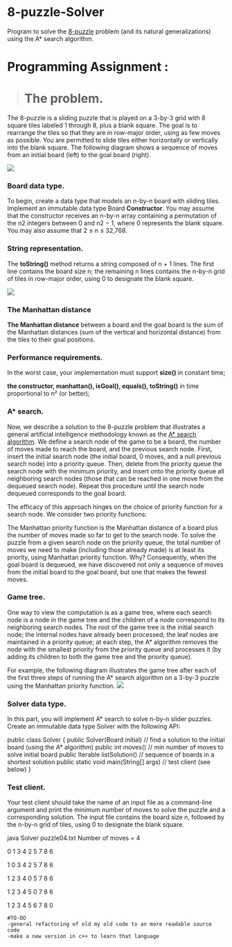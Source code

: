# 8-puzzle-Solver
Program to solve the [8-puzzle](http://en.wikipedia.org/wiki/Fifteen_puzzle) problem (and its natural generalizations) using the A* search algorithm.

# Programming Assignment :

># The problem. 
The 8-puzzle is a sliding puzzle that is played on a 3-by-3 grid with 8 square tiles labeled 1 through 8, plus a blank square. The goal is to rearrange the tiles so that they are in row-major order, using as few moves as possible. You are permitted to slide tiles either horizontally or vertically into the blank square. The following diagram shows a sequence of moves from an initial board (left) to the goal board (right).

![](https://www.cs.princeton.edu/courses/archive/spr18/cos226/assignments/8puzzle/4moves.png)

### Board data type. 
To begin, create a data type that models an n-by-n board with sliding tiles. Implement an immutable data type Board
**Constructor**.  You may assume that the constructor receives an n-by-n array containing a permutation of the n2 integers between 0 and n2 − 1, where 0 represents the blank square. You may also assume that 2 ≤ n ≤ 32,768.

### String representation.  
The **toString()** method returns a string composed of n + 1 lines. The first line contains the board size n; the remaining n lines contains the n-by-n grid of tiles in row-major order, using 0 to designate the blank square.

![](https://www.cs.princeton.edu/courses/archive/spr18/cos226/assignments/8puzzle/string-representation.png)

### The Manhattan distance 
**The Manhattan distance** between a board and the goal board is the sum of the Manhattan distances (sum of the vertical and horizontal distance) from the tiles to their goal positions.
### Performance requirements.  
In the worst case, your implementation must support **size()**  in constant time;

**the constructor, manhattan(), isGoal(), equals(), toString()** in time proportional to n² (or better); 


### A* search. 
Now, we describe a solution to the 8-puzzle problem that illustrates a general artificial intelligence methodology known as the [A* search algorithm](https://en.wikipedia.org/wiki/A*_search_algorithm). We define a search node of the game to be a board, the number of moves made to reach the board, and the previous search node. First, insert the initial search node (the initial board, 0 moves, and a null previous search node) into a priority queue. Then, delete from the priority queue the search node with the minimum priority, and insert onto the priority queue all neighboring search nodes (those that can be reached in one move from the dequeued search node). Repeat this procedure until the search node dequeued corresponds to the goal board.

The efficacy of this approach hinges on the choice of priority function for a search node. We consider two priority functions:

The Manhattan priority function is the Manhattan distance of a board plus the number of moves made so far to get to the search node.
To solve the puzzle from a given search node on the priority queue, the total number of moves we need to make (including those already made) is at least its priority, using Manhattan priority function. Why? Consequently, when the goal board is dequeued, we have discovered not only a sequence of moves from the initial board to the goal board, but one that makes the fewest moves.

### Game tree. 
One way to view the computation is as a game tree, where each search node is a node in the game tree and the children of a node correspond to its neighboring search nodes. The root of the game tree is the initial search node; the internal nodes have already been processed; the leaf nodes are maintained in a priority queue; at each step, the A* algorithm removes the node with the smallest priority from the priority queue and processes it (by adding its children to both the game tree and the priority queue).

For example, the following diagram illustrates the game tree after each of the first three steps of running the A* search algorithm on a 3-by-3 puzzle using the Manhattan priority function.
![](https://www.cs.princeton.edu/courses/archive/spr18/cos226/assignments/8puzzle/game-tree.png)

### Solver data type. 
In this part, you will implement A* search to solve n-by-n slider puzzles. Create an immutable data type Solver with the following API:

public class Solver {
    public Solver(Board initial)             // find a solution to the initial board (using the A* algorithm)
    public int moves()                       // min number of moves to solve initial board
    public Iterable<Board> listSolution()        // sequence of boards in a shortest solution
    public static void main(String[] args)   // test client (see below) 
}
### Test client.
Your test client should take the name of an input file as a command-line argument and print the minimum number of moves to solve the puzzle and a corresponding solution. The input file contains the board size n, followed by the n-by-n grid of tiles, using 0 to designate the blank square.

java Solver puzzle04.txt
Number of moves = 4
    
    
 0  1  3 
 4  2  5 
 7  8  6 


 1  0  3 
 4  2  5 
 7  8  6 

    
 1  2  3 
 4  0  5 
 7  8  6 

    
 1  2  3 
 4  5  0 
 7  8  6 

    
 1  2  3 
 4  5  6 
 7  8  0

    
    #TO-DO 
    -general refactoring of old my old code to an more readable source code
    -make a new version in c++ to learn that language
